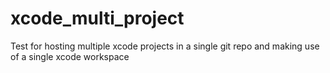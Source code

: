 # xcode_multi_project
Test for hosting multiple xcode projects in a single git repo and making use of a single xcode workspace
